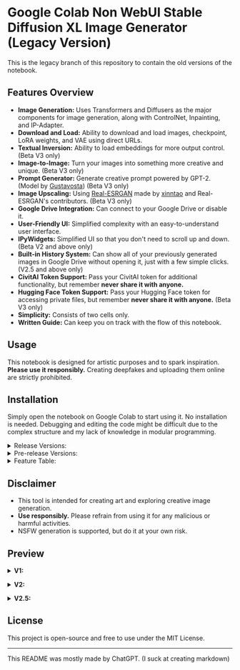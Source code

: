 # Google Colab Non WebUI Stable Diffusion XL Image Generator (Legacy Version)

This is the legacy branch of this repository to contain the old versions of the notebook.

## Features Overview
- **Image Generation:** Uses Transformers and Diffusers as the major components for image generation, along with ControlNet, Inpainting, and IP-Adapter.
- **Download and Load:** Ability to download and load images, checkpoint, LoRA weights, and VAE using direct URLs.
- **Textual Inversion:** Ability to load embeddings for more output control. (Beta V3 only)
- **Image-to-Image:** Turn your images into something more creative and unique. (Beta V3 only)
- **Prompt Generator:** Generate creative prompt powered by GPT-2. (Model by [Gustavosta](https://huggingface.co/Gustavosta)) (Beta V3 only)
- **Image Upscaling:** Using [Real-ESRGAN](https://github.com/xinntao/Real-ESRGAN) made by [xinntao](https://github.com/xinntao) and Real-ESRGAN's contributors. (Beta V3 only)
- **Google Drive Integration:** Can connect to your Google Drive or disable it.
- **User-Friendly UI:** Simplified complexity with an easy-to-understand user interface.
- **IPyWidgets:** Simplified UI so that you don't need to scroll up and down. (Beta V2 and above only)
- **Built-in History System:** Can show all of your previously generated images in Google Drive without opening it, just with a few simple clicks. (V2.5 and above only)
- **CivitAI Token Support:** Pass your CivitAI token for additional functionality, but remember **never share it with anyone.**
- **Hugging Face Token Support:** Pass your Hugging Face token for accessing private files, but remember **never share it with anyone.** (Beta V3 only)
- **Simplicity:** Consists of two cells only.
- **Written Guide:** Can keep you on track with the flow of this notebook. 

## Usage
This notebook is designed for artistic purposes and to spark inspiration. **Please use it responsibly.** Creating deepfakes and uploading them online are strictly prohibited.

## Installation
Simply open the notebook on Google Colab to start using it. No installation is needed. Debugging and editing the code might be difficult due to the complex structure and my lack of knowledge in modular programming.

<details> <summary> Release Versions: </summary>

- **V1:** [![Open In Colab](https://colab.research.google.com/assets/colab-badge.svg)](https://colab.research.google.com/drive/18cUHh7H1c4qUijSD50uQUNl0Fq8wq7nY)
- **V2:** [![Open In Colab](https://colab.research.google.com/assets/colab-badge.svg)](https://colab.research.google.com/drive/1CQeZADunh6tEZCBOleDkZY96osYkRk5I)
- **V2.5:** [![Open In Colab](https://colab.research.google.com/assets/colab-badge.svg)](https://colab.research.google.com/drive/13sfGKPhbCvNon0rpVvImUwVpZ3lkcuit)
- **V3 (current version):** [![Open In Colab](https://colab.research.google.com/assets/colab-badge.svg)](https://colab.research.google.com/github/ZicoDiegoRR/stable_diffusion_xl_colab_ui/blob/main/V3.ipynb)
</details>

<details> <summary> Pre-release Versions: </summary>

- **Alpha V1:** [![Open In Colab](https://colab.research.google.com/assets/colab-badge.svg)](https://colab.research.google.com/drive/14Cwd4DUEj9y1uWrSnFIaX4qItdPmTiVq)
- **Beta V2:** [![Open In Colab](https://colab.research.google.com/assets/colab-badge.svg)](https://colab.research.google.com/drive/1d5X_kSjUIEA4vSy8a-QTFbVLk8Y7AhJQ)
- **Beta V3:** [![Open In Colab](https://colab.research.google.com/assets/colab-badge.svg)](https://colab.research.google.com/drive/1wPT8aMUyJsOGMPdMgUH7AsZyC-KD9RTN)
</details>

<details> <summary>Feature Table:</summary>
  
| Features                                                                                   |  V1 |  V2  | V2.5 | Beta V3 |
|--------------------------------------------------------------------------------------------|-----|------|------|---------|
| Base pipelines (ControlNet, VAE, Inpainting, Text2Img)                                     | ✅  | ✅  | ✅   | ✅      |
| Base adapters (LoRA, IP-Adapter)                                                           | ✅  | ✅  | ✅   | ✅      |
| IPyWidgets                                                                                 | ❌  | ✅  | ✅   | ✅      |
| Saving and loading parameters                                                              | ❌  | ✅  | ✅   | ✅      |
| Interactive UI                                                                             | ❌  | ✅  | ✅   | ✅      |
| Linking widgets                                                                            | ❌  | ❌  | ✅   | ✅      |
| History system                                                                             | ❌  | ❌  | ✅   | ✅      |
| Upload images directly                                                                     | ❌  | ❌  | ✅   | ✅      |
| Image-to-image                                                                             | ❌  | ❌  | ❌   | ✅      |
| Textual inversion or embeddings                                                            | ❌  | ❌  | ❌   | ✅      |
| Send images from history to Image-to-image, ControlNet, Inpainting, and/or IP-Adapter      | ❌  | ❌  | ❌   | ✅      |
| Reset button (defaulting the parameters)                                                   | ❌  | ❌  | ❌   | ✅      |
| Compatibility with saved parameters from previous versions                                 | ❌  | ❌  | ❌   | ✅      |
| Preset system (saving and loading custom parameters)                                       | ❌  | ❌  | ❌   | ✅      |
| GPT-2 Prompt Generator                                                                     | ❌  | ❌  | ❌   | ✅      |
| Hugging Face token integration                                                             | ❌  | ❌  | ❌   | ✅      |
| Real-ESRGAN Image Upscaling                                                                | ❌  | ❌  | ❌   | ✅      |
</details>


## Disclaimer
- This tool is intended for creating art and exploring creative image generation.
- **Use responsibly.** Please refrain from using it for any malicious or harmful activities.
- NSFW generation is supported, but do it at your own risk.

## Preview

<details> <summary> <b>V1:</b> </summary> <br>
  
The resolution is too big. [Consider checking it manually.](docs/v1/v1.png) </details>

<details> <summary> <b>V2:</b> </summary> <br>
  
![general_settings_v2](docs/v2/general_settings.png)

![advanced_settings_v2](docs/v2/advanced_settings.png) </details>

<details> <summary> <b>V2.5:</b> </summary> <br>
  
![general_settings_v2.5](docs/v2.5/general_settings.png)

![advanced_settings_v2.5](docs/v2.5/advanced_settings.png)

![history_v2.5](docs/v2.5/history.png) </details>

## License
This project is open-source and free to use under the MIT License.

---

This README was mostly made by ChatGPT. (I suck at creating markdown)

